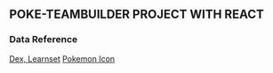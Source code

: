 ## POKE-TEAMBUILDER PROJECT WITH REACT

### Data Reference

[Dex, Learnset](https://github.com/smogon/pokemon-showdown)
[Pokemon Icon](https://github.com/msikma/pokesprite)
